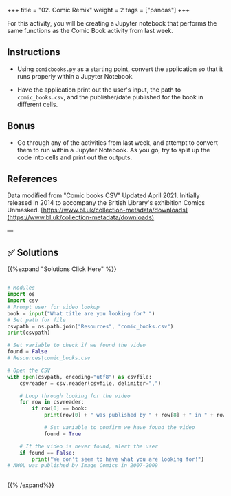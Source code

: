 +++
title = "02.  Comic Remix"
weight = 2
tags = ["pandas"] 
+++

For this activity, you will be creating a Jupyter notebook that performs the same functions as the Comic Book activity from last week.

## Instructions

* Using `comicbooks.py` as a starting point, convert the application so that it runs properly within a Jupyter Notebook.

* Have the application print out the user's input, the path to `comic_books.csv`, and the publisher/date published for the book in different cells.

## Bonus

* Go through any of the activities from last week, and attempt to convert them to run within a Jupyter Notebook. As you go, try to split up the code into cells and print out the outputs.

## References

Data modified from "Comic books CSV" Updated April 2021. Initially released in 2014 to accompany the British Library's exhibition Comics Unmasked. [https://www.bl.uk/collection-metadata/downloads](https://www.bl.uk/collection-metadata/downloads)

—


## ✅ Solutions
{{%expand "Solutions Click Here" %}}
```python

# Modules
import os
import csv
# Prompt user for video lookup
book = input("What title are you looking for? ")
# Set path for file
csvpath = os.path.join("Resources", "comic_books.csv")
print(csvpath)

# Set variable to check if we found the video
found = False
# Resources\comic_books.csv

# Open the CSV
with open(csvpath, encoding="utf8") as csvfile:
    csvreader = csv.reader(csvfile, delimiter=",")

    # Loop through looking for the video
    for row in csvreader:
        if row[0] == book:
            print(row[0] + " was published by " + row[8] + " in " + row[9])

            # Set variable to confirm we have found the video
            found = True

    # If the video is never found, alert the user
    if found == False:
        print("We don't seem to have what you are looking for!")
# AWOL was published by Image Comics in 2007-2009
 
```
{{% /expand%}}